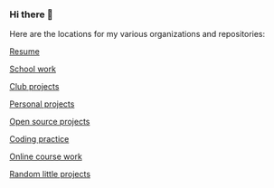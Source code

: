 ### Hi there 👋

<!--
**hakkilab/hakkilab** is a ✨ _special_ ✨ repository because its `README.md` (this file) appears on your GitHub profile.

Here are some ideas to get you started:

- 🔭 I’m currently working on ...
- 🌱 I’m currently learning ...
- 👯 I’m looking to collaborate on ...
- 🤔 I’m looking for help with ...
- 💬 Ask me about ...
- 📫 How to reach me: ...
- 😄 Pronouns: ...
- ⚡ Fun fact: ...
-->

Here are the locations for my various organizations and repositories:

[Resume](https://github.com/hakkilab-resume)

[School work](https://github.com/hakkilab-school)

[Club projects](https://github.com/hakkilab-clubs)

[Personal projects](https://github.com/hakkilab-personalprojects)

[Open source projects](https://github.com/hakkilab-opensource)

[Coding practice](https://github.com/hakkilab-codingpractice)

[Online course work](https://github.com/hakkilab-moocs)

[Random little projects](https://github.com/hakkilab-random)
